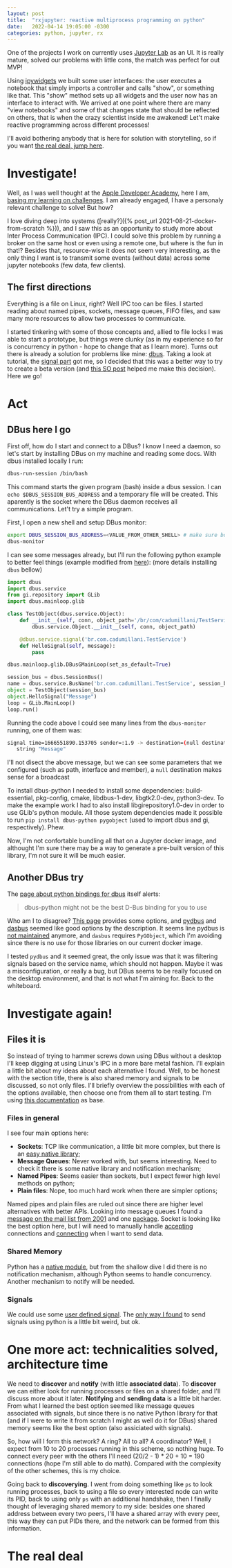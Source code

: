 ```yaml
---
layout: post
title:  "rxjupyter: reactive multiprocess programming on python"
date:   2022-04-14 19:05:00 -0300
categories: python, jupyter, rx
---
```


One of the projects I work on currently uses [Jupyter Lab](https://jupyter.org/) as an UI. It is really mature, solved our problems with little cons, the match was perfect for out MVP!

Using [ipywidgets](https://ipywidgets.readthedocs.io/en/stable/) we built some user interfaces: the user executes a notebook that simply imports a controller and calls "show", or something like that. This "show" method sets up all widgets and the user now has an interface to interact with. We arrived at one point where there are many "view notebooks" and some of that changes state that should be reflected on others, that is when the crazy scientist inside me awakened! Let't make reactive programming across different processes!

I'll avoid bothering anybody that is here for solution with storytelling, so if you want [the real deal, jump here](#the-real-deal).

# Investigate!

Well, as I was well thought at the [Apple Developer Academy](https://developeracademy.eldorado.org.br/campinas/), here I am, [basing my learning on challenges](https://digitalpromise.org/initiative/cbl/). I am already engaged, I have a personaly relevant challenge to solve! But how?

I love diving deep into systems ([really?]({% post_url 2021-08-21-docker-from-scratch %})), and I saw this as an opportunity to study more about Inter Process Communication (IPC). I could solve this problem by running a broker on the same host or even using a remote one, but where is the fun in that!? Besides that, resource-wise it does not seem very interesting, as the only thing I want is to transmit some events (without data) across some jupyter notebooks (few data, few clients).

## The first directions

Everything is a file on Linux, right? Well IPC too can be files. I started reading about named pipes, sockets, message queues, FIFO files, and saw many more resources to allow two processes to communicate. 

I started tinkering with some of those concepts and, allied to file locks I was able to start a prototype, but things were clunky (as in my experience so far is concurrency in python - hope to change that as I learn more). Turns out there is already a solution for problems like mine: [dbus](https://www.freedesktop.org/wiki/Software/dbus/). Taking a look at tutorial, the [signal part](https://dbus.freedesktop.org/doc/dbus-tutorial.html#signalprocedure) got me, so I decided that this was a better way to try to create a beta version (and [this SO post](https://stackoverflow.com/questions/42239568/broadcast-ipc-on-linux) helped me make this decision). Here we go!

# Act

## DBus here I go

First off, how do I start and connect to a DBus? I know I need a daemon, so let's start by installing DBus on my machine and reading some docs. With dbus installed locally I run:
```sh
dbus-run-session /bin/bash
```

This command starts the given program (bash) inside a dbus session. I can `echo $DBUS_SESSION_BUS_ADDRESS` and a temporary file will be created. This aparently is the socket where the DBus daemon receives all communications. Let't try a simple program.

First, I open a new shell and setup DBus monitor:
```sh
export DBUS_SESSION_BUS_ADDRESS=<VALUE_FROM_OTHER_SHELL> # make sure both shells are using same dbus
dbus-monitor
```
I can see some messages already, but I'll run the following python example to better feel things (example modified from [here](https://github.com/freedesktop/dbus-python/blob/master/examples/example-signal-emitter.py)):
(more details installing `dbus` bellow)
```py
import dbus
import dbus.service
from gi.repository import GLib
import dbus.mainloop.glib

class TestObject(dbus.service.Object):
    def __init__(self, conn, object_path='/br/com/cadumillani/TestService/object'):
        dbus.service.Object.__init__(self, conn, object_path)

    @dbus.service.signal('br.com.cadumillani.TestService')
    def HelloSignal(self, message):
        pass

dbus.mainloop.glib.DBusGMainLoop(set_as_default=True)

session_bus = dbus.SessionBus()
name = dbus.service.BusName('br.com.cadumillani.TestService', session_bus)
object = TestObject(session_bus)
object.HelloSignal("Message")
loop = GLib.MainLoop()
loop.run()
```

Running the code above I could see many lines from the `dbus-monitor` running, one of them was:
```sh
signal time=1666551890.153705 sender=:1.9 -> destination=(null destination) serial=3 path=/br/com/cadumillani/TestService/object; interface=br.com.cadumillani.TestService; member=HelloSignal
   string "Message"
```

I'll not disect the above message, but we can see some parameters that we configured (such as path, interface and member), a `null` destination makes sense for a broadcast 

To install dbus-python I needed to install some dependencies: build-essential, pkg-config, cmake, libdbus-1-dev, libgtk2.0-dev, python3-dev. To make the example work I had to also install libgirepository1.0-dev in order to use GLib's python module. All those system dependencies made it possible to run `pip install dbus-python pygobject` (used to import dbus and gi, respectively). Phew. 

Now, I'm not confortable bundling all that on a Jupyter docker image, and althought I'm sure there may be a way to generate a pre-built version of this library, I'm not sure it will be much easier.

## Another DBus try

The [page about python bindings for dbus](https://dbus.freedesktop.org/doc/dbus-python/) itself alerts:
> dbus-python might not be the best D-Bus binding for you to use

Who am I to disagree? [This page](https://wiki.python.org/moin/DbusExamples) provides some options, and [pydbus](https://github.com/LEW21/pydbus) and [dasbus](https://github.com/rhinstaller/dasbus) seemed like good options by the description. It seems line pydbus is [not maintained](https://github.com/LEW21/pydbus/issues/93) anymore, and `dasbus` requires `PyGObject`, which I'm avoiding since there is no use for those libraries on our current docker image.

I tested `pydbus` and it seemed great, the only issue was that it was filtering signals based on the service name, which should not happen. Maybe it was a misconfiguration, or really a bug, but DBus seems to be really focused on the desktop environment, and that is not what I'm aiming for. Back to the whiteboard.

# Investigate again!

## Files it is

So instead of trying to hammer screws down using DBus without a desktop I'll keep digging at using Linux's IPC in a more bare metal fashion. I'll explain a little bit about my ideas about each alternative I found. Well, to be honest with the section title, there is also shared memory and signals to be discussed, so not only files. I'll briefly overview the possibilities with each of the options available, then choose one from them all to start testing. I'm using [this documentation](https://tldp.org/LDP/tlk/ipc/ipc.html) as base.

### Files in general
I see four main options here:
* **Sockets**: TCP like communication, a little bit more complex, but there is an [easy native library](https://docs.python.org/3/library/socket.html);
* **Message Queues**: Never worked with, but seems interesting. Need to check it there is some native library and notification mechanism;
* **Named Pipes**: Seems easier than sockets, but I expect fewer high level methods on python;
* **Plain files**: Nope, too much hard work when there are simpler options;

Named pipes and plain files are ruled out since there are higher level alternatives with better APIs. Looking into message queues I found a [message on the mail list from 2001](https://mail.python.org/pipermail/python-list/2001-May/109644.html) and one [package](https://pypi.org/project/ipcqueue/). Socket is looking like the best option here, but I will need to manually handle [accepting](https://docs.python.org/3/library/socket.html#socket.socket.accept) connections and [connecting](https://docs.python.org/3/library/socket.html#socket.socket.connect) when I want to send data.

### Shared Memory
Python has a [native module](https://docs.python.org/3/library/multiprocessing.shared_memory.html), but from the shallow dive I did there is no notification mechanism, although Python seems to handle concurrency. Another mechanism to notify will be needed.

### Signals

We could use some [user defined signal](https://docs.python.org/3/library/signal.html#signal.SIGUSR1). The [only way I found](https://stackoverflow.com/a/20972299/5771078) to send signals using python is a little bit weird, but ok.

# One more act: technicalities solved, architecture time

We need to **discover** and **notify** (with little **associated data**). To **discover** we can either look for running processes or files on a shared folder, and I'll discuss more about it later. **Notifying** and **sending data** is a little bit harder. From what I learned the best option seemed like message queues associated with signals, but since there is no native Python library for that (and if I were to write it from scratch I might as well do it for DBus) shared memory seems like the best option (also assiciated with signals).

So, how will I form this network? A ring? All to all? A coordinator? 
Well, I expect from 10 to 20 processes running in this scheme, so nothing huge. To connect every peer with the others I'll need (20/2 - 1) * 20 + 10 = 190 connections (hope I'm still able to do math). Compared with the complexity of the other schemes, this is my choice. 

Going back to **discoverying**. I went from doing something like `ps` to look running processes, back to using a file so every interested node can write its PID, back to using only `ps` with an additional handshake, then I finally thought of leveraging shared memory to my side: besides one shared address between every two peers, I'll have a shared array with every peer, this way they can put PIDs there, and the network can be formed from this information.

# The real deal
